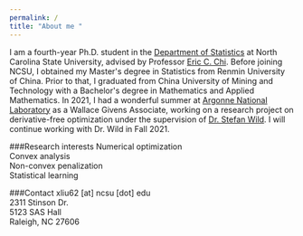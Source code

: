 ```yaml
---
permalink: /
title: "About me "
---
```

I am a fourth-year Ph.D. student in the [Department of Statistics](https://statistics.sciences.ncsu.edu/) at North Carolina State University, advised by Professor [Eric C. Chi](http://www.ericchi.com/). Before joining NCSU, I obtained my Master's degree in Statistics from Renmin University of China. Prior to that, I graduated from China University of Mining and Technology with a Bachelor's degree in Mathematics and Applied Mathematics. In 2021, I had a wonderful summer at [Argonne National Laboratory](https://www.anl.gov/mcs/lans) as a Wallace Givens Associate, working on a research project on derivative-free optimization under the supervision of [Dr. Stefan Wild](https://wildsm.github.io/). I will continue working with Dr. Wild in Fall 2021.

###Research interests
Numerical optimization\
Convex analysis\
Non-convex penalization\
Statistical learning

###Contact
xliu62 [at] ncsu [dot] edu\
2311 Stinson Dr.\
5123 SAS Hall\
Raleigh, NC 27606




